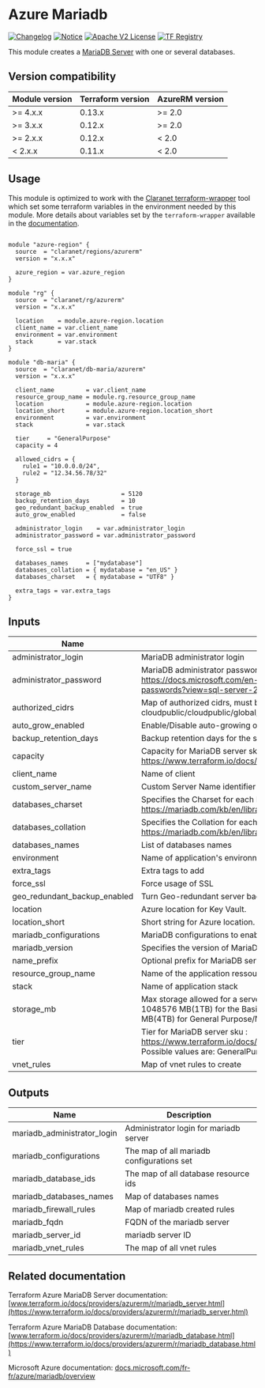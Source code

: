 # Azure Mariadb
[![Changelog](https://img.shields.io/badge/changelog-release-green.svg)](CHANGELOG.md) [![Notice](https://img.shields.io/badge/notice-copyright-yellow.svg)](NOTICE) [![Apache V2 License](https://img.shields.io/badge/license-Apache%20V2-orange.svg)](LICENSE) [![TF Registry](https://img.shields.io/badge/terraform-registry-blue.svg)](https://registry.terraform.io/modules/claranet/db-maria/azurerm/)

This module creates a [MariaDB Server](https://docs.microsoft.com/en-us/azure/mariadb/) with one or several databases.
 
## Version compatibility

| Module version | Terraform version | AzureRM version |
|----------------|-------------------| --------------- |
| >= 4.x.x       | 0.13.x            | >= 2.0          |
| >= 3.x.x       | 0.12.x            | >= 2.0          |
| >= 2.x.x       | 0.12.x            | < 2.0           |
| <  2.x.x       | 0.11.x            | < 2.0           |

## Usage

This module is optimized to work with the [Claranet terraform-wrapper](https://github.com/claranet/terraform-wrapper) tool
which set some terraform variables in the environment needed by this module.
More details about variables set by the `terraform-wrapper` available in the [documentation](https://github.com/claranet/terraform-wrapper#environment).

```hcl

module "azure-region" {
  source  = "claranet/regions/azurerm"
  version = "x.x.x"

  azure_region = var.azure_region
}

module "rg" {
  source  = "claranet/rg/azurerm"
  version = "x.x.x"

  location    = module.azure-region.location
  client_name = var.client_name
  environment = var.environment
  stack       = var.stack
}

module "db-maria" {
  source  = "claranet/db-maria/azurerm"
  version = "x.x.x"

  client_name         = var.client_name
  resource_group_name = module.rg.resource_group_name
  location            = module.azure-region.location
  location_short      = module.azure-region.location_short
  environment         = var.environment
  stack               = var.stack

  tier     = "GeneralPurpose"
  capacity = 4

  allowed_cidrs = {
    rule1 = "10.0.0.0/24",
    rule2 = "12.34.56.78/32"
  }

  storage_mb                    = 5120
  backup_retention_days         = 10
  geo_redundant_backup_enabled  = true
  auto_grow_enabled             = false

  administrator_login    = var.administrator_login
  administrator_password = var.administrator_password

  force_ssl = true

  databases_names     = ["mydatabase"]
  databases_collation = { mydatabase = "en_US" }
  databases_charset   = { mydatabase = "UTF8" }

  extra_tags = var.extra_tags 
}

```

## Inputs

| Name | Description | Type | Default | Required |
|------|-------------|------|---------|:--------:|
| administrator\_login | MariaDB administrator login | `string` | n/a | yes |
| administrator\_password | MariaDB administrator password. Strong Password : https://docs.microsoft.com/en-us/sql/relational-databases/security/strong-passwords?view=sql-server-2017 | `string` | n/a | yes |
| authorized\_cidrs | Map of authorized cidrs, must be provided using remote states cloudpublic/cloudpublic/global/vars/terraform.state | `map(string)` | n/a | yes |
| auto\_grow\_enabled | Enable/Disable auto-growing of the storage. | `bool` | `false` | no |
| backup\_retention\_days | Backup retention days for the server, supported values are between 7 and 35 days. | `number` | `10` | no |
| capacity | Capacity for MariaDB server sku : https://www.terraform.io/docs/providers/azurerm/r/mariadb_server.html#sku_name | `number` | `4` | no |
| client\_name | Name of client | `string` | n/a | yes |
| custom\_server\_name | Custom Server Name identifier | `string` | `""` | no |
| databases\_charset | Specifies the Charset for each MariaDB Database : https://mariadb.com/kb/en/library/setting-character-sets-and-collations/ | `map(string)` | `{}` | no |
| databases\_collation | Specifies the Collation for each MariaDB Database : https://mariadb.com/kb/en/library/setting-character-sets-and-collations/ | `map(string)` | `{}` | no |
| databases\_names | List of databases names | `list(string)` | n/a | yes |
| environment | Name of application's environnement | `string` | n/a | yes |
| extra\_tags | Extra tags to add | `map(string)` | `{}` | no |
| force\_ssl | Force usage of SSL | `bool` | `true` | no |
| geo\_redundant\_backup\_enabled | Turn Geo-redundant server backups on/off. Not available for the Basic tier. | `bool` | `true` | no |
| location | Azure location for Key Vault. | `string` | n/a | yes |
| location\_short | Short string for Azure location. | `string` | n/a | yes |
| mariadb\_configurations | MariaDB configurations to enable | `map(string)` | `{}` | no |
| mariadb\_version | Specifies the version of MariaDB to use. Possible values are 10.2 and 10.3 | `string` | `"10.2"` | no |
| name\_prefix | Optional prefix for MariaDB server name | `string` | `""` | no |
| resource\_group\_name | Name of the application ressource group, herited from infra module | `string` | n/a | yes |
| stack | Name of application stack | `string` | n/a | yes |
| storage\_mb | Max storage allowed for a server. Possible values are between 5120 MB(5GB) and 1048576 MB(1TB) for the Basic SKU and between 5120 MB(5GB) and 4194304 MB(4TB) for General Purpose/Memory Optimized SKUs. | `number` | `5120` | no |
| tier | Tier for MariaDB server sku : https://www.terraform.io/docs/providers/azurerm/r/mariadb_server.html#sku_name Possible values are: GeneralPurpose, Basic, MemoryOptimized | `string` | `"GeneralPurpose"` | no |
| vnet\_rules | Map of vnet rules to create | `map(string)` | `{}` | no |

## Outputs

| Name | Description |
|------|-------------|
| mariadb\_administrator\_login | Administrator login for mariadb server |
| mariadb\_configurations | The map of all mariadb configurations set |
| mariadb\_database\_ids | The map of all database resource ids |
| mariadb\_databases\_names | Map of databases names |
| mariadb\_firewall\_rules | Map of mariadb created rules |
| mariadb\_fqdn | FQDN of the mariadb server |
| mariadb\_server\_id | mariadb server ID |
| mariadb\_vnet\_rules | The map of all vnet rules |

## Related documentation

Terraform Azure MariaDB Server documentation: [www.terraform.io/docs/providers/azurerm/r/mariadb_server.html](https://www.terraform.io/docs/providers/azurerm/r/mariadb_server.html)

Terraform Azure MariaDB Database documentation: [www.terraform.io/docs/providers/azurerm/r/mariadb_database.html](https://www.terraform.io/docs/providers/azurerm/r/mariadb_database.html)

Microsoft Azure documentation: [docs.microsoft.com/fr-fr/azure/mariadb/overview](https://docs.microsoft.com/fr-fr/azure/mariadb/overview)
